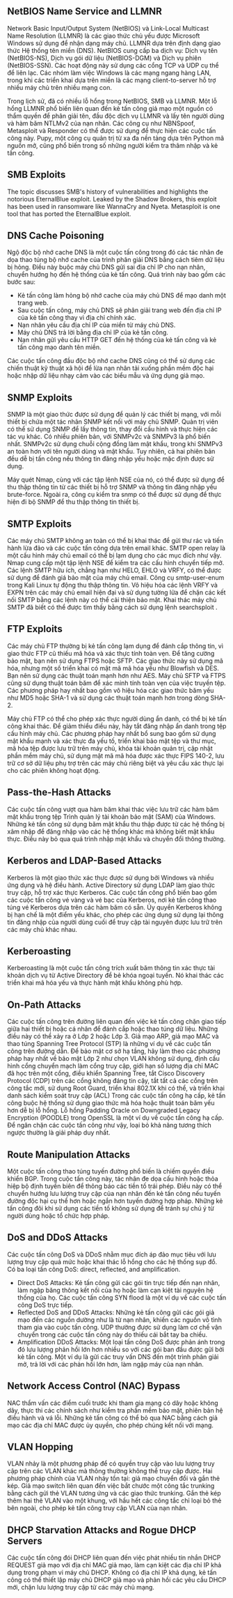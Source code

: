 ## NetBIOS Name Service and LLMNR
Network Basic Input/Output System (NetBIOS) và Link-Local Multicast Name Resolution (LLMNR) là các giao thức chủ yếu được Microsoft Windows sử dụng để nhận dạng máy chủ. LLMNR dựa trên định dạng giao thức Hệ thống tên miền (DNS). NetBIOS cung cấp ba dịch vụ: Dịch vụ tên (NetBIOS-NS), Dịch vụ gói dữ liệu (NetBIOS-DGM) và Dịch vụ phiên (NetBIOS-SSN). Các hoạt động này sử dụng các cổng TCP và UDP cụ thể để liên lạc. Các nhóm làm việc Windows là các mạng ngang hàng LAN, trong khi các triển khai dựa trên miền là các mạng client-to-server hỗ trợ nhiều máy chủ trên nhiều mạng con.

Trong lịch sử, đã có nhiều lỗ hổng trong NetBIOS, SMB và LLMNR. Một lỗ hổng LLMNR phổ biến liên quan đến kẻ tấn công giả mạo một nguồn có thẩm quyền để phân giải tên, đầu độc dịch vụ LLMNR và lấy tên người dùng và hàm băm NTLMv2 của nạn nhân. Các công cụ như NBNSpoof, Metasploit và Responder có thể được sử dụng để thực hiện các cuộc tấn công này. Pupy, một công cụ quản trị từ xa đa nền tảng dựa trên Python mã nguồn mở, cũng phổ biến trong số những người kiểm tra thâm nhập và kẻ tấn công. 

## SMB Exploits
The topic discusses SMB's history of vulnerabilities and highlights the notorious EternalBlue exploit. Leaked by the Shadow Brokers, this exploit has been used in ransomware like WannaCry and Nyeta. Metasploit is one tool that has ported the EternalBlue exploit.

## DNS Cache Poisoning
Ngộ độc bộ nhớ cache DNS là một cuộc tấn công trong đó các tác nhân đe dọa thao túng bộ nhớ cache của trình phân giải DNS bằng cách tiêm dữ liệu bị hỏng. Điều này buộc máy chủ DNS gửi sai địa chỉ IP cho nạn nhân, chuyển hướng họ đến hệ thống của kẻ tấn công. Quá trình này bao gồm các bước sau:

* Kẻ tấn công làm hỏng bộ nhớ cache của máy chủ DNS để mạo danh một trang web.
* Sau cuộc tấn công, máy chủ DNS sẽ phân giải trang web đến địa chỉ IP của kẻ tấn công thay vì địa chỉ chính xác.
* Nạn nhân yêu cầu địa chỉ IP của miền từ máy chủ DNS.
* Máy chủ DNS trả lời bằng địa chỉ IP của kẻ tấn công.
* Nạn nhân gửi yêu cầu HTTP GET đến hệ thống của kẻ tấn công và kẻ tấn công mạo danh tên miền. 

Các cuộc tấn công đầu độc bộ nhớ cache DNS cũng có thể sử dụng các chiến thuật kỹ thuật xã hội để lừa nạn nhân tải xuống phần mềm độc hại hoặc nhập dữ liệu nhạy cảm vào các biểu mẫu và ứng dụng giả mạo. 

## SNMP Exploits
SNMP là một giao thức được sử dụng để quản lý các thiết bị mạng, với mỗi thiết bị chứa một tác nhân SNMP kết nối với máy chủ SNMP. Quản trị viên có thể sử dụng SNMP để lấy thông tin, thay đổi cấu hình và thực hiện các tác vụ khác. Có nhiều phiên bản, với SNMPv2c và SNMPv3 là phổ biến nhất. SNMPv2c sử dụng chuỗi cộng đồng làm mật khẩu, trong khi SNMPv3 an toàn hơn với tên người dùng và mật khẩu. Tuy nhiên, cả hai phiên bản đều dễ bị tấn công nếu thông tin đăng nhập yếu hoặc mặc định được sử dụng.

Máy quét Nmap, cùng với các tập lệnh NSE của nó, có thể được sử dụng để thu thập thông tin từ các thiết bị hỗ trợ SNMP và thông tin đăng nhập yếu brute-force. Ngoài ra, công cụ kiểm tra snmp có thể được sử dụng để thực hiện đi bộ SNMP để thu thập thông tin thiết bị. 

## SMTP Exploits
Các máy chủ SMTP không an toàn có thể bị khai thác để gửi thư rác và tiến hành lừa đảo và các cuộc tấn công dựa trên email khác. SMTP open relay là một cấu hình máy chủ email có thể bị lạm dụng cho các mục đích như vậy. Nmap cung cấp một tập lệnh NSE để kiểm tra các cấu hình chuyển tiếp mở. Các lệnh SMTP hữu ích, chẳng hạn như HELO, EHLO và VRFY, có thể được sử dụng để đánh giá bảo mật của máy chủ email. Công cụ smtp-user-enum trong Kali Linux tự động thu thập thông tin. Vô hiệu hóa các lệnh VRFY và EXPN trên các máy chủ email hiện đại và sử dụng tường lửa để chặn các kết nối SMTP bằng các lệnh này có thể cải thiện bảo mật. Khai thác máy chủ SMTP đã biết có thể được tìm thấy bằng cách sử dụng lệnh searchsploit . 

## FTP Exploits
Các máy chủ FTP thường bị kẻ tấn công lạm dụng để đánh cắp thông tin, vì giao thức FTP cũ thiếu mã hóa và xác thực tính toàn vẹn. Để tăng cường bảo mật, bạn nên sử dụng FTPS hoặc SFTP. Các giao thức này sử dụng mã hóa, nhưng một số triển khai có mật mã mã hóa yếu như Blowfish và DES. Bạn nên sử dụng các thuật toán mạnh hơn như AES. Máy chủ SFTP và FTPS cũng sử dụng thuật toán băm để xác minh tính toàn vẹn của việc truyền tệp. Các phương pháp hay nhất bao gồm vô hiệu hóa các giao thức băm yếu như MD5 hoặc SHA-1 và sử dụng các thuật toán mạnh hơn trong dòng SHA-2.

Máy chủ FTP có thể cho phép xác thực người dùng ẩn danh, có thể bị kẻ tấn công khai thác. Để giảm thiểu điều này, hãy tắt đăng nhập ẩn danh trong tệp cấu hình máy chủ. Các phương pháp hay nhất bổ sung bao gồm sử dụng mật khẩu mạnh và xác thực đa yếu tố, triển khai bảo mật tệp và thư mục, mã hóa tệp được lưu trữ trên máy chủ, khóa tài khoản quản trị, cập nhật phần mềm máy chủ, sử dụng mật mã mã hóa được xác thực FIPS 140-2, lưu trữ cơ sở dữ liệu phụ trợ trên các máy chủ riêng biệt và yêu cầu xác thực lại cho các phiên không hoạt động. 

## Pass-the-Hash Attacks
Các cuộc tấn công vượt qua hàm băm khai thác việc lưu trữ các hàm băm mật khẩu trong tệp Trình quản lý tài khoản bảo mật (SAM) của Windows. Những kẻ tấn công sử dụng băm mật khẩu thu thập được từ các hệ thống bị xâm nhập để đăng nhập vào các hệ thống khác mà không biết mật khẩu thực. Điều này bỏ qua quá trình nhập mật khẩu và chuyển đổi thông thường. 

## Kerberos and LDAP-Based Attacks
Kerberos là một giao thức xác thực được sử dụng bởi Windows và nhiều ứng dụng và hệ điều hành. Active Directory sử dụng LDAP làm giao thức truy cập, hỗ trợ xác thực Kerberos. Các cuộc tấn công phổ biến bao gồm các cuộc tấn công vé vàng và vé bạc của Kerberos, nơi kẻ tấn công thao túng vé Kerberos dựa trên các hàm băm có sẵn. Ủy quyền Kerberos không bị hạn chế là một điểm yếu khác, cho phép các ứng dụng sử dụng lại thông tin đăng nhập của người dùng cuối để truy cập tài nguyên được lưu trữ trên các máy chủ khác nhau. 

## Kerberoasting
Kerberoasting là một cuộc tấn công trích xuất băm thông tin xác thực tài khoản dịch vụ từ Active Directory để bẻ khóa ngoại tuyến. Nó khai thác các triển khai mã hóa yếu và thực hành mật khẩu không phù hợp. 

## On-Path Attacks
Các cuộc tấn công trên đường liên quan đến việc kẻ tấn công chặn giao tiếp giữa hai thiết bị hoặc cá nhân để đánh cắp hoặc thao túng dữ liệu. Những điều này có thể xảy ra ở Lớp 2 hoặc Lớp 3. Giả mạo ARP, giả mạo MAC và thao túng Spanning Tree Protocol (STP) là những ví dụ về các cuộc tấn công trên đường dẫn. Để bảo mật cơ sở hạ tầng, hãy làm theo các phương pháp hay nhất về bảo mật Lớp 2 như chọn VLAN không sử dụng, định cấu hình cổng chuyển mạch làm cổng truy cập, giới hạn số lượng địa chỉ MAC đã học trên một cổng, điều khiển Spanning Tree, tắt Cisco Discovery Protocol (CDP) trên các cổng không đáng tin cậy, tắt tất cả các cổng trên công tắc mới, sử dụng Root Guard, triển khai 802.1X khi có thể, và triển khai danh sách kiểm soát truy cập (ACL)
Trong các cuộc tấn công hạ cấp, kẻ tấn công buộc hệ thống sử dụng giao thức mã hóa hoặc thuật toán băm yếu hơn dễ bị lỗ hổng. Lỗ hổng Padding Oracle on Downgraded Legacy Encryption (POODLE) trong OpenSSL là một ví dụ về cuộc tấn công hạ cấp. Để ngăn chặn các cuộc tấn công như vậy, loại bỏ khả năng tương thích ngược thường là giải pháp duy nhất. 

## Route Manipulation Attacks
Một cuộc tấn công thao túng tuyến đường phổ biến là chiếm quyền điều khiển BGP. Trong cuộc tấn công này, tác nhân đe dọa cấu hình hoặc thỏa hiệp bộ định tuyến biên để thông báo các tiền tố trái phép. Điều này có thể chuyển hướng lưu lượng truy cập của nạn nhân đến kẻ tấn công nếu tuyến đường độc hại cụ thể hơn hoặc ngắn hơn tuyến đường hợp pháp. Những kẻ tấn công đôi khi sử dụng các tiền tố không sử dụng để tránh sự chú ý từ người dùng hoặc tổ chức hợp pháp. 

## DoS and DDoS Attacks
Các cuộc tấn công DoS và DDoS nhằm mục đích áp đảo mục tiêu với lưu lượng truy cập quá mức hoặc khai thác lỗ hổng cho các hệ thống sụp đổ. Có ba loại tấn công DoS: direct, reflected, and amplification.
*  Direct DoS Attacks: Kẻ tấn công gửi các gói tin trực tiếp đến nạn nhân, làm ngập băng thông kết nối của họ hoặc làm cạn kiệt tài nguyên hệ thống của họ. Các cuộc tấn công SYN flood là một ví dụ về các cuộc tấn công DoS trực tiếp.
* Reflected DoS and DDoS Attacks: Những kẻ tấn công gửi các gói giả mạo đến các nguồn dường như là từ nạn nhân, khiến các nguồn vô tình tham gia vào cuộc tấn công. UDP thường được sử dụng làm cơ chế vận chuyển trong các cuộc tấn công này do thiếu cái bắt tay ba chiều.
* Amplification DDoS Attacks: Một loại tấn công DoS được phản ánh trong đó lưu lượng phản hồi lớn hơn nhiều so với các gói ban đầu được gửi bởi kẻ tấn công. Một ví dụ là gửi các truy vấn DNS đến một trình phân giải mở, trả lời với các phản hồi lớn hơn, làm ngập máy của nạn nhân.

## Network Access Control (NAC) Bypass
NAC thẩm vấn các điểm cuối trước khi tham gia mạng có dây hoặc không dây, thực thi các chính sách như kiểm tra phần mềm bảo mật, phiên bản hệ điều hành và vá lỗi. Những kẻ tấn công có thể bỏ qua NAC bằng cách giả mạo các địa chỉ MAC được ủy quyền, cho phép chúng kết nối với mạng. 

## VLAN Hopping
VLAN nhảy là một phương pháp để có quyền truy cập vào lưu lượng truy cập trên các VLAN khác mà thông thường không thể truy cập được. Hai phương pháp chính của VLAN nhảy tồn tại: giả mạo chuyển đổi và gắn thẻ kép. Giả mạo switch liên quan đến việc bắt chước một công tắc trunking bằng cách gửi thẻ VLAN tương ứng và các giao thức trunking. Gắn thẻ kép thêm hai thẻ VLAN vào một khung, với hầu hết các công tắc chỉ loại bỏ thẻ bên ngoài, cho phép kẻ tấn công truy cập VLAN của nạn nhân. 

## DHCP Starvation Attacks and Rogue DHCP Servers
Các cuộc tấn công đói DHCP liên quan đến việc phát nhiều tin nhắn DHCP REQUEST giả mạo với địa chỉ MAC giả mạo, làm cạn kiệt các địa chỉ IP khả dụng trong phạm vi máy chủ DHCP. Không có địa chỉ IP khả dụng, kẻ tấn công có thể thiết lập máy chủ DHCP giả mạo và phản hồi các yêu cầu DHCP mới, chặn lưu lượng truy cập từ các máy chủ mạng.

